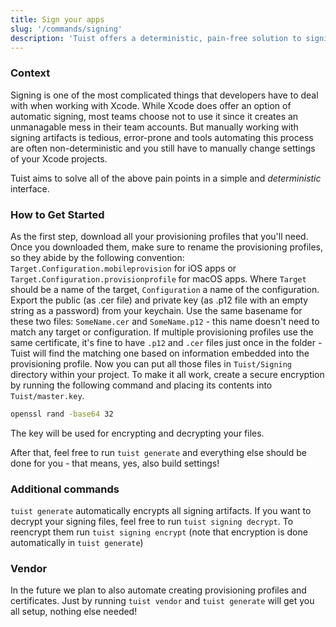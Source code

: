 ```yaml
---
title: Sign your apps
slug: '/commands/signing'
description: 'Tuist offers a deterministic, pain-free solution to signing. Read on if you would like to learn more about how it works and how you can set it up.'
---
```


### Context

Signing is one of the most complicated things that developers have to deal with
when working with Xcode. While Xcode does offer an option of automatic signing,
most teams choose not to use it since it creates an unmanagable mess in their team accounts.
But manually working with signing artifacts is tedious, error-prone and tools
automating this process are often non-deterministic and you still have to manually change
settings of your Xcode projects.

Tuist aims to solve all of the above pain points in a simple and _deterministic_ interface.

### How to Get Started

As the first step, download all your provisioning profiles that you'll need.
Once you downloaded them, make sure to rename the provisioning profiles, so they abide by the following convention:
`Target.Configuration.mobileprovision` for iOS apps or `Target.Configuration.provisionprofile` for macOS apps.
Where `Target` should be a name of the target, `Configuration` a name of the configuration.
Export the public (as .cer file) and private key (as .p12 file with an empty string as a password) from your keychain. Use the same basename for these two files: `SomeName.cer` and `SomeName.p12` - this name doesn't need to match any target or configuration.
If multiple provisioning profiles use the same certificate, it's fine to have `.p12` and `.cer` files just once in the folder - Tuist will find the matching one based on information embedded into the provisioning profile.
Now you can put all those files in `Tuist/Signing` directory within your project.
To make it all work, create a secure encryption by running the following command and placing its contents into `Tuist/master.key`.

```bash
openssl rand -base64 32
```

The key will be used for encrypting and decrypting your files.

After that, feel free to run `tuist generate` and everything else should be done for you -
that means, yes, also build settings!

### Additional commands

`tuist generate` automatically encrypts all signing artifacts.
If you want to decrypt your signing files,
feel free to run `tuist signing decrypt`.
To reencrypt them run `tuist signing encrypt` (note that encryption is done automatically in `tuist generate`)

### Vendor

In the future we plan to also automate creating provisioning profiles and certificates.
Just by running `tuist vendor` and `tuist generate` will get you all setup,
nothing else needed!
